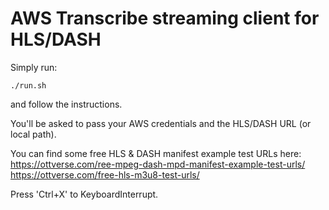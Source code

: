 # AWS Transcribe streaming client for HLS/DASH

Simply run:
```
./run.sh
```
and follow the instructions.

You'll be asked to pass your AWS credentials and the HLS/DASH URL (or local path).

You can find some free HLS & DASH manifest example test URLs here: \
https://ottverse.com/ree-mpeg-dash-mpd-manifest-example-test-urls/ \
https://ottverse.com/free-hls-m3u8-test-urls/ 

Press 'Ctrl+X' to KeyboardInterrupt.
